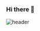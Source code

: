 ### Hi there 👋

<!--
**woojin-park-330/woojin-park-330** is a ✨ _special_ ✨ repository because its `README.md` (this file) appears on your GitHub profile.

Here are some ideas to get you started:

- 🔭 I’m currently working on ... CAU urban engineering
- 🌱 I’m currently learning ... python, RL
- 👯 I’m looking to collaborate on ... smart city
- 🤔 I’m looking for help with ... 
- 💬 Ask me about ... 
- 📫 How to reach me: ... woojinpark7@naver.com
- 😄 Pronouns: ...
- ⚡ Fun fact: ...
-->

![header](https://capsule-render.vercel.app/api?type=soft&color=auto&text=%20HelloWorld&textBg=true)


